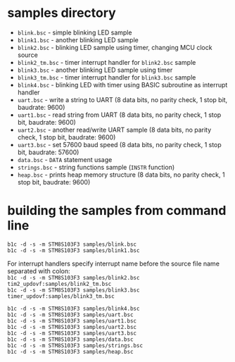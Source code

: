 # samples directory  
  
- `blink.bsc` - simple blinking LED sample  
- `blink1.bsc` - another blinking LED sample  
- `blink2.bsc` - blinking LED sample using timer, changing MCU clock source  
- `blink2_tm.bsc` - timer interrupt handler for `blink2.bsc` sample  
- `blink3.bsc` - another blinking LED sample using timer  
- `blink3_tm.bsc` - timer interrupt handler for `blink3.bsc` sample  
- `blink4.bsc` - blinking LED with timer using BASIC subroutine as interrupt handler  
- `uart.bsc` - write a string to UART (8 data bits, no parity check, 1 stop bit, baudrate: 9600)  
- `uart1.bsc` - read string from UART (8 data bits, no parity check, 1 stop bit, baudrate: 9600)  
- `uart2.bsc` - another read/write UART sample (8 data bits, no parity check, 1 stop bit, baudrate: 9600)  
- `uart3.bsc` - set 57600 baud speed (8 data bits, no parity check, 1 stop bit, baudrate: 57600)  
- `data.bsc` - `DATA` statement usage  
- `strings.bsc` - string functions sample (`INSTR` function)  
- `heap.bsc` - prints heap memory structure (8 data bits, no parity check, 1 stop bit, baudrate: 9600)  
  
# building the samples from command line  
`b1c -d -s -m STM8S103F3 samples/blink.bsc`  
`b1c -d -s -m STM8S103F3 samples/blink1.bsc`  
  
For interrupt handlers specify interrupt name before the source file name separated with colon:  
`b1c -d -s -m STM8S103F3 samples/blink2.bsc tim2_updovf:samples/blink2_tm.bsc`  
`b1c -d -s -m STM8S103F3 samples/blink3.bsc timer_updovf:samples/blink3_tm.bsc`  
  
`b1c -d -s -m STM8S103F3 samples/blink4.bsc`  
`b1c -d -s -m STM8S103F3 samples/uart.bsc`  
`b1c -d -s -m STM8S103F3 samples/uart1.bsc`  
`b1c -d -s -m STM8S103F3 samples/uart2.bsc`  
`b1c -d -s -m STM8S103F3 samples/uart3.bsc`  
`b1c -d -s -m STM8S103F3 samples/data.bsc`  
`b1c -d -s -m STM8S103F3 samples/strings.bsc`  
`b1c -d -s -m STM8S103F3 samples/heap.bsc`  
  